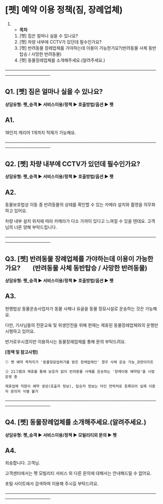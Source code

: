# [펫] 예약 이용 정책(짐, 장례업체)

1. * **목차**
   1. [펫] 짐은 얼마나 실을 수 있나요?
   2. [펫] 차량 내부에 CCTV가 있던데 필수인가요?
   3. [펫] 반려동물 장례업체를 가야하는데 이용이 가능한가요?(반려동물 사체 동반탑승 / 사망한 반려동물)
   4. [펫] 동물장례업체를 소개해주세요.(알려주세요.)

─────────────────────────────────────────────────────────────────

**Q1. [펫] 짐은 얼마나 실을 수 있나요?**
----------------------------

**상담유형: 펫\_승객 ▶ 서비스이용/정책 ▶ 호출방법/옵션 ▶ 펫**

**A1.**
-------

18인치 캐리어 1개까지 적재가 가능해요.

─────────────────────────────────────────────────────────────────

**Q2. [펫] 차량 내부에 CCTV가 있던데 필수인가요?**
-----------------------------------

**상담유형: 펫\_승객 ▶ 서비스이용/정책 ▶ 호출방법/옵션 ▶ 펫**

**A2.**
-------

동물보호법상 이동 중 반려동물의 상태를 확인할 수 있는 카메라 설치와 촬영을 의무화하고 있어요.

차량 내부 설치 위치에 따라 카메라가 다소 가까이 있다고 느껴질 수 있을 텐데요. 고객님의 너른 양해 부탁드립니다.

─────────────────────────────────────────────────────────────────

**Q3. [펫] 반려동물 장례업체를 가야하는데 이용이 가능한가요?         (반려동물 사체 동반탑승 / 사망한 반려동물)**
-------------------------------------------------------------------------

**상담유형: 펫\_승객 ▶ 서비스이용/정책 ▶ 호출방법/옵션 ▶ 펫**

**A3.**
-------

현행법상 동물운송사업자가 동물 사체나 유골을 동물 장묘시설로 운송하는 것은 가능해요.

다만, 기사님들의 전문교육 및 위생안전을 위해 현재는 제휴된 동물장례업체와의 운행만 시행하고 있어요.

번거로우시겠지만 이용하시는 동물장례업체를 통해 문의 부탁드려요.

**[정책 및 참고사항]**

```
① 펫 예약 목적지가 '동물장묘업허가를 받은 장례업체인' 경우 사체 운송 가능_관련아지트  
  
② 21그램과 제휴를 통해 보호자 없이 반려동물 사체를 운송하는 '장례이동 예약팀'을 시범 운영 중  
  
제휴업체 직원이 예약 생성(호출자 정보), 탑승자 정보는 타인 연락처로 등록되어 실제 이용자 문의자 식별 불가
```

─────────────────────────────────────────────────────────────────

**Q4. [펫] 동물장례업체를 소개해주세요.(알려주세요.)**
-----------------------------------

**상담유형: 펫\_승객 ▶ 서비스이용/정책 ▶ 모빌리티외 문의 ▶ 펫**

**A4.**
-------

죄송합니다. 고객님.

고객센터에서는 펫 모빌리티 서비스 외 다른 문의에 대해서는 안내해드릴 수 없어요.

포털 사이트에서 검색하여 이용해 주시길 부탁드려요.

─────────────────────────────────────────────────────────────────